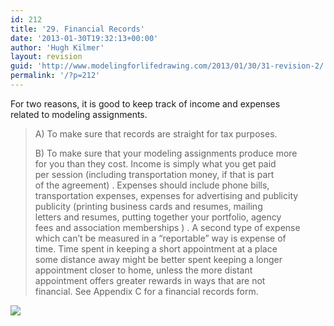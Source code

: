 ```yaml
---
id: 212
title: '29. Financial Records'
date: '2013-01-30T19:32:13+00:00'
author: 'Hugh Kilmer'
layout: revision
guid: 'http://www.modelingforlifedrawing.com/2013/01/30/31-revision-2/'
permalink: '/?p=212'
---
```


For two reasons, it is good to keep track of income and expenses  
related to modeling assignments.

> A) To make sure that records are straight for tax purposes.
> 
> B) To make sure that your modeling assignments produce more  
> for you than they cost. Income is simply what you get paid  
> per session (including transportation money, if that is part  
> of the agreement) . Expenses should include phone bills,  
> transportation expenses, expenses for advertising and publicity  
> publicity (printing business cards and resumes, mailing  
> letters and resumes, putting together your portfolio, agency  
> fees and association memberships ) . A second type of expense  
> which can’t be measured in a “reportable” way is expense of  
> time. Time spent in keeping a short appointment at a place  
> some distance away might be better spent keeping a longer  
> appointment closer to home, unless the more distant  
> appointment offers greater rewards in ways that are not  
> financial. See Appendix C for a financial records form.

![](http://www.modelingforlifedrawing.com/community/images/originals/31_FinancialRecords.jpg)